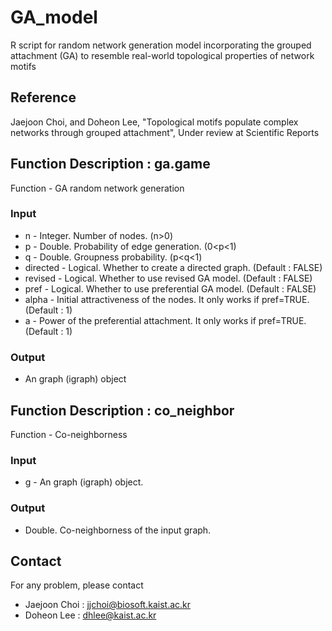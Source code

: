 # GA_model
R script for random network generation model incorporating the grouped attachment (GA) to resemble real-world topological properties of network motifs

## Reference
Jaejoon Choi, and Doheon Lee, "Topological motifs populate complex networks through grouped attachment", Under review at Scientific Reports

## Function Description : ga.game
Function - GA random network generation
### Input
- n - Integer. Number of nodes. (n>0)
- p - Double. Probability of edge generation. (0<p<1)
- q - Double. Groupness probability. (p<q<1)
- directed - Logical. Whether to create a directed graph. (Default : FALSE)
- revised - Logical. Whether to use revised GA model. (Default : FALSE)
- pref - Logical. Whether to use preferential GA model. (Default : FALSE)
- alpha - Initial attractiveness of the nodes. It only works if pref=TRUE. (Default : 1)
- a - Power of the preferential attachment. It only works if pref=TRUE. (Default : 1)
### Output
- An graph (igraph) object

## Function Description : co_neighbor
Function - Co-neighborness
### Input
- g - An graph (igraph) object.
### Output
- Double. Co-neighborness of the input graph.

## Contact
For any problem, please contact
- Jaejoon Choi : jjchoi@biosoft.kaist.ac.kr
- Doheon Lee : dhlee@kaist.ac.kr
